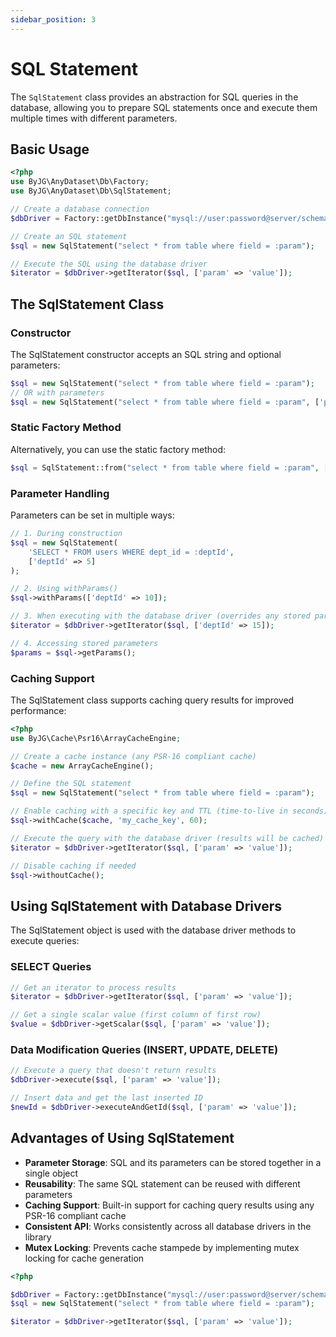 ```yaml
---
sidebar_position: 3
---
```


# SQL Statement

The `SqlStatement` class provides an abstraction for SQL queries in the database, allowing you to prepare SQL
statements once and execute them multiple times with different parameters.

## Basic Usage

```php
<?php
use ByJG\AnyDataset\Db\Factory;
use ByJG\AnyDataset\Db\SqlStatement;

// Create a database connection
$dbDriver = Factory::getDbInstance("mysql://user:password@server/schema");

// Create an SQL statement
$sql = new SqlStatement("select * from table where field = :param");

// Execute the SQL using the database driver
$iterator = $dbDriver->getIterator($sql, ['param' => 'value']);
```

## The SqlStatement Class

### Constructor

The SqlStatement constructor accepts an SQL string and optional parameters:

```php
$sql = new SqlStatement("select * from table where field = :param");
// OR with parameters
$sql = new SqlStatement("select * from table where field = :param", ['param' => 'value']);
```

### Static Factory Method

Alternatively, you can use the static factory method:

```php
$sql = SqlStatement::from("select * from table where field = :param", ['param' => 'value']);
```

### Parameter Handling

Parameters can be set in multiple ways:

```php
// 1. During construction
$sql = new SqlStatement(
    'SELECT * FROM users WHERE dept_id = :deptId',
    ['deptId' => 5]
);

// 2. Using withParams()
$sql->withParams(['deptId' => 10]);

// 3. When executing with the database driver (overrides any stored parameters)
$iterator = $dbDriver->getIterator($sql, ['deptId' => 15]);

// 4. Accessing stored parameters
$params = $sql->getParams();
```

### Caching Support

The SqlStatement class supports caching query results for improved performance:

```php
<?php
use ByJG\Cache\Psr16\ArrayCacheEngine;

// Create a cache instance (any PSR-16 compliant cache)
$cache = new ArrayCacheEngine();

// Define the SQL statement
$sql = new SqlStatement("select * from table where field = :param");

// Enable caching with a specific key and TTL (time-to-live in seconds)
$sql->withCache($cache, 'my_cache_key', 60);

// Execute the query with the database driver (results will be cached)
$iterator = $dbDriver->getIterator($sql, ['param' => 'value']);

// Disable caching if needed
$sql->withoutCache();
```

## Using SqlStatement with Database Drivers

The SqlStatement object is used with the database driver methods to execute queries:

### SELECT Queries

```php
// Get an iterator to process results
$iterator = $dbDriver->getIterator($sql, ['param' => 'value']);

// Get a single scalar value (first column of first row)
$value = $dbDriver->getScalar($sql, ['param' => 'value']);
```

### Data Modification Queries (INSERT, UPDATE, DELETE)

```php
// Execute a query that doesn't return results
$dbDriver->execute($sql, ['param' => 'value']);

// Insert data and get the last inserted ID
$newId = $dbDriver->executeAndGetId($sql, ['param' => 'value']);
```

## Advantages of Using SqlStatement

- **Parameter Storage**: SQL and its parameters can be stored together in a single object
- **Reusability**: The same SQL statement can be reused with different parameters
- **Caching Support**: Built-in support for caching query results using any PSR-16 compliant cache
- **Consistent API**: Works consistently across all database drivers in the library
- **Mutex Locking**: Prevents cache stampede by implementing mutex locking for cache generation

```php
<?php

$dbDriver = Factory::getDbInstance("mysql://user:password@server/schema");
$sql = new SqlStatement("select * from table where field = :param");

$iterator = $dbDriver->getIterator($sql, ['param' => 'value']);
```
